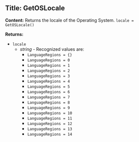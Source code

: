 ## Title: GetOSLocale

**Content:**
Returns the locale of the Operating System.
`locale = GetOSLocale()`

**Returns:**
- `locale`
  - *string* - Recognized values are:
    - `LanguageRegions = {}`
    - `LanguageRegions = 0`
    - `LanguageRegions = 1`
    - `LanguageRegions = 2`
    - `LanguageRegions = 3`
    - `LanguageRegions = 4`
    - `LanguageRegions = 5`
    - `LanguageRegions = 6`
    - `LanguageRegions = 7`
    - `LanguageRegions = 8`
    - `LanguageRegions = 9`
    - `LanguageRegions = 10`
    - `LanguageRegions = 11`
    - `LanguageRegions = 12`
    - `LanguageRegions = 13`
    - `LanguageRegions = 14`